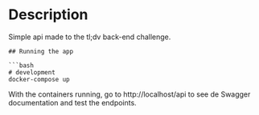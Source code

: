 # Description

Simple api made to the tl;dv back-end challenge.
```
## Running the app

```bash
# development
docker-compose up
```
With the containers running, go to http://localhost/api to see de Swagger documentation and test the endpoints.
